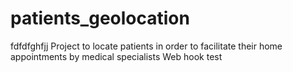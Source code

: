# patients_geolocation
fdfdfghfjj
Project to locate patients in order to facilitate their home appointments by medical specialists
Web hook test
